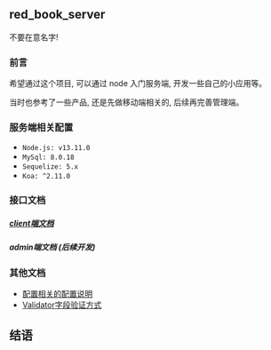 ## red_book_server

不要在意名字!

### 前言

希望通过这个项目, 可以通过 node 入门服务端, 开发一些自己的小应用等。

当时也参考了一些产品, 还是先做移动端相关的, 后续再完善管理端。

### 服务端相关配置

- `Node.js: v13.11.0`
- `MySql: 8.0.18`
- `Sequelize: 5.x`
- `Koa: ^2.11.0`


### 接口文档

##### [client端文档](./docs/api/client/README.md)

##### admin端文档 (后续开发)

### 其他文档
- [配置相关的配置说明](./docs/config/README.md)
- [Validator字段验证方式](./util/validate/README.md)

## 结语

